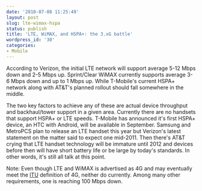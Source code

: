 ```yaml
---
date: '2010-07-08 11:25:49'
layout: post
slug: lte-wimax-hspa
status: publish
title: 'LTE, WiMAX, and HSPA+: the 3.xG battle'
wordpress_id: '30'
categories:
- Mobile
---
```


According to Verizon, the initial LTE network will support average 5-12 Mbps down and 2-5 Mbps up.  Sprint/Clear WiMAX currently supports average 3-6 Mbps down and up to 1 Mbps up.  While T-Mobile's current HSPA+ network along with AT&T's planned rollout should fall somewhere in the middle.

The two key factors to achieve any of these are actual device throughput and backhaul/tower support in a given area.  Currently there are no handsets that support HSPA+ or LTE speeds.  T-Mobile has announced it's first HSPA+ device, an HTC with Android, will be available in September.  Samsung and MetroPCS plan to release an LTE handset this year but Verizon's latest statement on the matter said to expect one mid-2011.  Then there's AT&T crying that LTE handset technology will be immature until 2012 and devices before then will have short battery life or be large by today's standards.  In other words, it's still all talk at this point.

Note: Even though LTE and WiMAX is advertised as 4G and may eventually meet the [ITU](http://www.itu.int/net/pressoffice/press_releases/2009/48.aspx) definition of 4G, neither do currently.  Among many other requirements, one is reaching 100 Mbps down.
